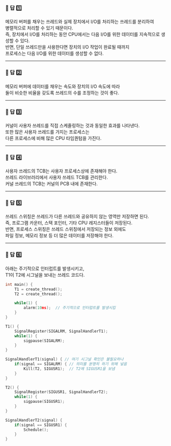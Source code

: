 ### 📌 답 1️⃣  
메모리 버퍼를 채우는 쓰레드와 실제 장치에서 I/O를 처리하는 쓰레드를 분리하여  
병렬적으로 처리할 수 있기 때문이다.  
즉, 장치에서 I/O를 처리하는 동안 CPU에서는 다음 I/O를 위한 데이터를 지속적으로 생성할 수 있다.  
반면, 단일 쓰레드만을 사용한다면 장치의 I/O 작업이 완료될 때까지  
프로세스는 다음 I/O를 위한 데이터를 생성할 수 없다.  

---

### 📌 답 2️⃣  
메모리 버퍼에 데이터를 채우는 속도와 장치의 I/O 속도에 따라  
둘이 비슷한 비율을 갖도록 쓰레드의 수를 조정하는 것이 좋다.  

---

### 📌 답 3️⃣  
커널이 사용자 쓰레드를 직접 스케줄링하는 것과 동일한 효과를 나타낸다.  
또한 많은 사용자 쓰레드를 가지는 프로세스는  
다른 프로세스에 비해 많은 CPU 타임퀀텀을 가진다.  

---

### 📌 답 4️⃣  
사용자 쓰레드의 TCB는 사용자 프로세스상에 존재해야 한다.  
쓰레드 라이브러리에서 사용자 쓰레드 TCB를 관리한다.  
커널 쓰레드의 TCB는 커널의 PCB 내에 존재한다.  

---

### 📌 답 5️⃣  
쓰레드 스위칭은 쓰레드가 다른 쓰레드와 공유하지 않는 영역만 저장하면 된다.  
즉, 프로그램 카운터, 스택 포인터, 기타 CPU 레지스터들이 저장된다.  
반면, 프로세스 스위칭은 쓰레드 스위칭에서 저장되는 정보 외에도  
파일 정보, 메모리 정보 등 더 많은 데이터를 저장해야 한다.  

---

### 📌 답 6️⃣  
아래는 주기적으로 인터럽트를 발생시키고,  
T1이 T2에 시그널을 보내는 쓰레드 코드다.  

```c
int main() {
    T1 = create_thread();
    T2 = create_thread();

    while(1) { 
        alarm(10ms);  // 주기적으로 인터럽트를 발생시킴
    }
}

T1() {
    SignalRegister(SIGALRM, SignalHandlerT1);
    while(1) { 
        sigpause(SIGALRM); 
    }
}

SignalHandlerT1(signal) { // 여기 시그널 확인은 불필요하나
    if(signal == SIGALRM) { // 의미를 분명히 하기 위해 넣음
        Kill(T2, SIGUSR1);  // T2에 SIGUSR1을 보냄
    }
}

T2() {
    SignalRegister(SIGUSR1, SignalHandlerT2);
    while(1) { 
        sigpause(SIGUSR1); 
    }
}

SignalHandlerT2(signal) { 
    if(signal == SIGUSR1) {
        Schedule();
    }
}
